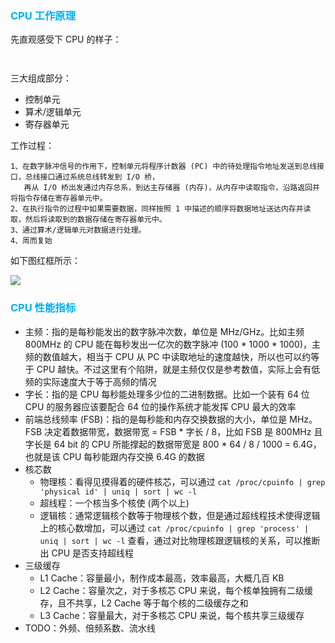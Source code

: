 ### <font color=#00b0f0>CPU 工作原理</font>

先直观感受下 CPU 的样子：

![]()

![]()

三大组成部分：

- 控制单元
- 算术/逻辑单元
- 寄存器单元

工作过程：

```
1、在数字脉冲信号的作用下，控制单元将程序计数器 (PC) 中的待处理指令地址发送到总线接口，总线接口通过系统总线转发到 I/O 桥，
   再从 I/O 桥出发通过内存总系，到达主存储器 (内存)，从内存中读取指令，沿路返回并将指令存储在寄存器单元中。
2、在执行指令的过程中如果需要数据，同样按照 1 中描述的顺序将数据地址送达内存并读取，然后将读取到的数据存储在寄存器单元中。
3、通过算术/逻辑单元对数据进行处理。
4、周而复始
```

如下图红框所示：

![](https://raw.githubusercontent.com/hsxhr-10/picture/master/cpu%E5%B7%A5%E4%BD%9C%E5%8E%9F%E7%90%86.png)

### <font color=#00b0f0>CPU 性能指标</font>

- 主频：指的是每秒能发出的数字脉冲次数，单位是 MHz/GHz。比如主频 800MHz 的 CPU 能在每秒发出一亿次的数字脉冲 (100 * 1000 * 1000)，主频的数值越大，相当于 CPU 从 PC 中读取地址的速度越快，所以也可以约等于 CPU 越快。不过这里有个陷阱，就是主频仅仅是参考数值，实际上会有低频的实际速度大于等于高频的情况
- 字长：指的是 CPU 每秒能处理多少位的二进制数据。比如一个装有 64 位 CPU 的服务器应该要配合 64 位的操作系统才能发挥 CPU 最大的效率
- 前端总线频率 (FSB)：指的是每秒能和内存交换数据的大小，单位是 MHz。FSB 决定着数据带宽，数据带宽 = FSB * 字长 / 8，比如 FSB 是 800MHz 且字长是 64 bit 的 CPU 所能撑起的数据带宽是 800 * 64 / 8 / 1000 = 6.4G，也就是该 CPU 每秒能跟内存交换 6.4G 的数据
- 核芯数
   - 物理核：看得见摸得着的硬件核芯，可以通过 `cat /proc/cpuinfo | grep 'physical id' | uniq | sort | wc -l` 
   - 超线程：一个核当多个核使 (两个以上)
   - 逻辑核：通常逻辑核个数等于物理核个数，但是通过超线程技术使得逻辑上的核心数增加，可以通过 `cat /proc/cpuinfo | grep 'process' | uniq | sort | wc -l` 查看，通过对比物理核跟逻辑核的关系，可以推断出 CPU 是否支持超线程
- 三级缓存
   - L1 Cache：容量最小，制作成本最高，效率最高，大概几百 KB
   - L2 Cache：容量次之，对于多核芯 CPU 来说，每个核单独拥有二级缓存，且不共享，L2 Cache 等于每个核的二级缓存之和
   - L3 Cache：容量最大，对于多核芯 CPU 来说，每个核共享三级缓存
- TODO：外频、倍频系数、流水线
